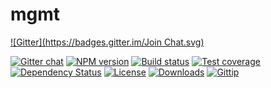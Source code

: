 
# mgmt

[![Gitter](https://badges.gitter.im/Join Chat.svg)](https://gitter.im/mgmtio/mgmt?utm_source=badge&utm_medium=badge&utm_campaign=pr-badge&utm_content=badge)

[![Gitter chat][gitter-image]][gitter-url]
[![NPM version][npm-image]][npm-url]
[![Build status][travis-image]][travis-url]
[![Test coverage][coveralls-image]][coveralls-url]
[![Dependency Status][david-image]][david-url]
[![License][license-image]][license-url]
[![Downloads][downloads-image]][downloads-url]
[![Gittip][gittip-image]][gittip-url]

[gitter-image]: https://badges.gitter.im/mgmtio/mgmt.png
[gitter-url]: https://gitter.im/mgmtio/mgmt
[npm-image]: https://img.shields.io/npm/v/mgmt.svg?style=flat-square
[npm-url]: https://npmjs.org/package/mgmt
[github-tag]: http://img.shields.io/github/tag/mgmtio/mgmt.svg?style=flat-square
[github-url]: https://github.com/mgmtio/mgmt/tags
[travis-image]: https://img.shields.io/travis/mgmtio/mgmt.svg?style=flat-square
[travis-url]: https://travis-ci.org/mgmtio/mgmt
[coveralls-image]: https://img.shields.io/coveralls/mgmtio/mgmt.svg?style=flat-square
[coveralls-url]: https://coveralls.io/r/mgmtio/mgmt
[david-image]: http://img.shields.io/david/mgmtio/mgmt.svg?style=flat-square
[david-url]: https://david-dm.org/mgmtio/mgmt
[license-image]: http://img.shields.io/npm/l/mgmt.svg?style=flat-square
[license-url]: LICENSE
[downloads-image]: http://img.shields.io/npm/dm/mgmt.svg?style=flat-square
[downloads-url]: https://npmjs.org/package/mgmt
[gittip-image]: https://img.shields.io/gratipay/jonathanong.svg?style=flat-square
[gittip-url]: https://gratipay.com/jonathanong/

